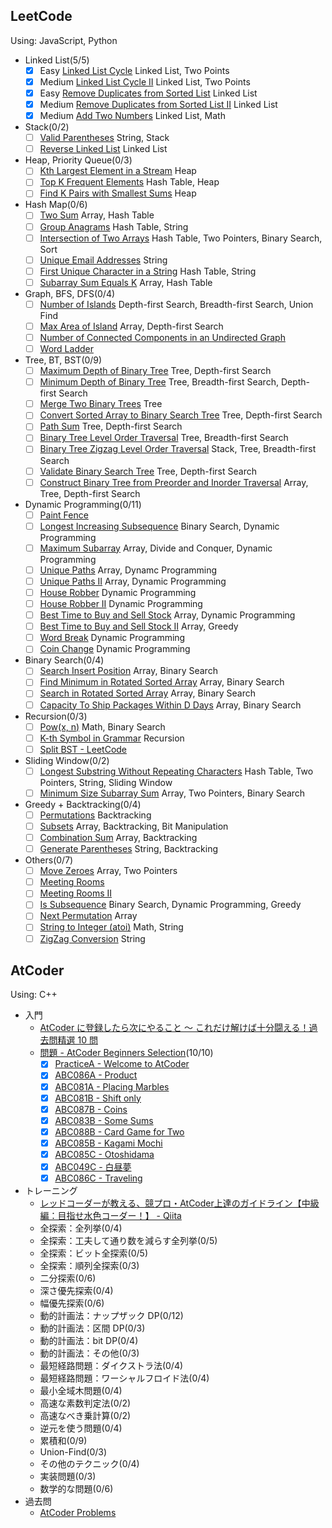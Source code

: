 ## LeetCode

Using: JavaScript, Python

- Linked List(5/5)
  - [x] Easy [Linked List Cycle](https://leetcode.com/problems/linked-list-cycle/) Linked List, Two Points
  - [x] Medium [Linked List Cycle II](https://leetcode.com/problems/linked-list-cycle-ii/) Linked List, Two Points
  - [x] Easy [Remove Duplicates from Sorted List](https://leetcode.com/problems/remove-duplicates-from-sorted-list/) Linked List
  - [x] Medium [Remove Duplicates from Sorted List II](https://leetcode.com/problems/remove-duplicates-from-sorted-list-ii/) Linked List
  - [x] Medium [Add Two Numbers](https://leetcode.com/problems/add-two-numbers/) Linked List, Math
- Stack(0/2)
  - [ ] [Valid Parentheses](https://leetcode.com/problems/valid-parentheses/) String, Stack
  - [ ] [Reverse Linked List](https://leetcode.com/problems/reverse-linked-list/solution/) Linked List
- Heap, Priority Queue(0/3)
  - [ ] [Kth Largest Element in a Stream](https://leetcode.com/problems/kth-largest-element-in-a-stream/) Heap
  - [ ] [Top K Frequent Elements](https://leetcode.com/problems/top-k-frequent-elements/) Hash Table, Heap
  - [ ] [Find K Pairs with Smallest Sums](https://leetcode.com/problems/find-k-pairs-with-smallest-sums/) Heap
- Hash Map(0/6)
  - [ ] [Two Sum](https://leetcode.com/problems/two-sum/) Array, Hash Table
  - [ ] [Group Anagrams](https://leetcode.com/problems/group-anagrams/) Hash Table, String
  - [ ] [Intersection of Two Arrays](https://leetcode.com/problems/intersection-of-two-arrays/) Hash Table, Two Pointers, Binary Search, Sort
  - [ ] [Unique Email Addresses](https://leetcode.com/problems/unique-email-addresses/) String
  - [ ] [First Unique Character in a String](https://leetcode.com/problems/first-unique-character-in-a-string/) Hash Table, String
  - [ ] [Subarray Sum Equals K](https://leetcode.com/problems/subarray-sum-equals-k/) Array, Hash Table
- Graph, BFS, DFS(0/4)
  - [ ] [Number of Islands](https://leetcode.com/problems/number-of-islands/) Depth-first Search, Breadth-first Search, Union Find
  - [ ] [Max Area of Island](https://leetcode.com/problems/max-area-of-island/) Array, Depth-first Search
  - [ ] [Number of Connected Components in an Undirected Graph](https://leetcode.com/problems/number-of-connected-components-in-an-undirected-graph/)
  - [ ] [Word Ladder](https://leetcode.com/problems/word-ladder/)
- Tree, BT, BST(0/9)
  - [ ] [Maximum Depth of Binary Tree](https://leetcode.com/problems/maximum-depth-of-binary-tree/) Tree, Depth-first Search
  - [ ] [Minimum Depth of Binary Tree](https://leetcode.com/problems/minimum-depth-of-binary-tree/) Tree, Breadth-first Search, Depth-first Search
  - [ ] [Merge Two Binary Trees](https://leetcode.com/problems/merge-two-binary-trees/) Tree
  - [ ] [Convert Sorted Array to Binary Search Tree](https://leetcode.com/problems/convert-sorted-array-to-binary-search-tree/) Tree, Depth-first Search
  - [ ] [Path Sum](https://leetcode.com/problems/path-sum/) Tree, Depth-first Search
  - [ ] [Binary Tree Level Order Traversal](https://leetcode.com/problems/binary-tree-level-order-traversal/) Tree, Breadth-first Search
  - [ ] [Binary Tree Zigzag Level Order Traversal](https://leetcode.com/problems/binary-tree-zigzag-level-order-traversal/) Stack, Tree, Breadth-first Search
  - [ ] [Validate Binary Search Tree](https://leetcode.com/problems/validate-binary-search-tree/) Tree, Depth-first Search
  - [ ] [Construct Binary Tree from Preorder and Inorder Traversal](https://leetcode.com/problems/construct-binary-tree-from-preorder-and-inorder-traversal/) Array, Tree, Depth-first Search
- Dynamic Programming(0/11)
  - [ ] [Paint Fence](https://leetcode.com/problems/paint-fence/)
  - [ ] [Longest Increasing Subsequence](https://leetcode.com/problems/longest-increasing-subsequence/) Binary Search, Dynamic Programming
  - [ ] [Maximum Subarray](https://leetcode.com/problems/maximum-subarray/) Array, Divide and Conquer, Dynamic Programming
  - [ ] [Unique Paths](https://leetcode.com/problems/unique-paths/) Array, Dynamc Programming
  - [ ] [Unique Paths II](https://leetcode.com/problems/unique-paths-ii/) Array, Dynamic Programming
  - [ ] [House Robber](https://leetcode.com/problems/house-robber/) Dynamic Programming
  - [ ] [House Robber II](https://leetcode.com/problems/house-robber-ii/) Dynamic Programming
  - [ ] [Best Time to Buy and Sell Stock](https://leetcode.com/problems/best-time-to-buy-and-sell-stock/) Array, Dynamic Programming
  - [ ] [Best Time to Buy and Sell Stock II](https://leetcode.com/problems/best-time-to-buy-and-sell-stock-ii/) Array, Greedy
  - [ ] [Word Break](https://leetcode.com/problems/word-break/) Dynamic Programming
  - [ ] [Coin Change](https://leetcode.com/problems/coin-change/) Dynamic Programming
- Binary Search(0/4)
  - [ ] [Search Insert Position](https://leetcode.com/problems/search-insert-position/) Array, Binary Search
  - [ ] [Find Minimum in Rotated Sorted Array](https://leetcode.com/problems/find-minimum-in-rotated-sorted-array/) Array, Binary Search
  - [ ] [Search in Rotated Sorted Array](https://leetcode.com/problems/search-in-rotated-sorted-array/) Array, Binary Search
  - [ ] [Capacity To Ship Packages Within D Days](https://leetcode.com/problems/capacity-to-ship-packages-within-d-days/) Array, Binary Search
- Recursion(0/3)
  - [ ] [Pow(x, n)](https://leetcode.com/problems/powx-n/) Math, Binary Search
  - [ ] [K-th Symbol in Grammar](https://leetcode.com/problems/k-th-symbol-in-grammar/) Recursion
  - [ ] [Split BST - LeetCode](https://leetcode.com/problems/split-bst/)
- Sliding Window(0/2)
  - [ ] [Longest Substring Without Repeating Characters](https://leetcode.com/problems/longest-substring-without-repeating-characters/) Hash Table, Two Pointers, String, Sliding Window
  - [ ] [Minimum Size Subarray Sum](https://leetcode.com/problems/minimum-size-subarray-sum/) Array, Two Pointers, Binary Search
- Greedy + Backtracking(0/4)
  - [ ] [Permutations](https://leetcode.com/problems/permutations/) Backtracking
  - [ ] [Subsets](https://leetcode.com/problems/subsets/) Array, Backtracking, Bit Manipulation
  - [ ] [Combination Sum](https://leetcode.com/problems/combination-sum/) Array, Backtracking
  - [ ] [Generate Parentheses](https://leetcode.com/problems/generate-parentheses/) String, Backtracking
- Others(0/7)
  - [ ] [Move Zeroes](https://leetcode.com/problems/move-zeroes/) Array, Two Pointers
  - [ ] [Meeting Rooms](https://leetcode.com/problems/meeting-rooms/)
  - [ ] [Meeting Rooms II](https://leetcode.com/problems/meeting-rooms-ii/)
  - [ ] [Is Subsequence](https://leetcode.com/problems/is-subsequence/) Binary Search, Dynamic Programming, Greedy
  - [ ] [Next Permutation](https://leetcode.com/problems/next-permutation/) Array
  - [ ] [String to Integer (atoi)](https://leetcode.com/problems/string-to-integer-atoi/) Math, String
  - [ ] [ZigZag Conversion](https://leetcode.com/problems/zigzag-conversion/) String

## AtCoder

Using: C++

- 入門
  - [AtCoder に登録したら次にやること ～ これだけ解けば十分闘える！過去問精選 10 問](https://qiita.com/drken/items/fd4e5e3630d0f5859067)
  - [問題 - AtCoder Beginners Selection](https://atcoder.jp/contests/abs/tasks)(10/10)
    - [x] [PracticeA - Welcome to AtCoder](https://atcoder.jp/contests/abs/tasks/practice_1)
    - [x] [ABC086A - Product](https://atcoder.jp/contests/abs/tasks/abc086_a)
    - [x] [ABC081A - Placing Marbles](https://atcoder.jp/contests/abs/tasks/abc081_a)
    - [x] [ABC081B - Shift only](https://atcoder.jp/contests/abs/tasks/abc081_b)
    - [x] [ABC087B - Coins](https://atcoder.jp/contests/abs/tasks/abc087_b)
    - [x] [ABC083B - Some Sums](https://atcoder.jp/contests/abs/tasks/abc083_b)
    - [x] [ABC088B - Card Game for Two](https://atcoder.jp/contests/abs/tasks/abc088_b)
    - [x] [ABC085B - Kagami Mochi](https://atcoder.jp/contests/abs/tasks/abc085_b)
    - [x] [ABC085C - Otoshidama](https://atcoder.jp/contests/abs/tasks/abc085_c)
    - [x] [ABC049C - 白昼夢](https://atcoder.jp/contests/abs/tasks/arc065_a)
    - [x] [ABC086C - Traveling](https://atcoder.jp/contests/abs/tasks/arc089_a)
- トレーニング
  - [レッドコーダーが教える、競プロ・AtCoder上達のガイドライン【中級編：目指せ水色コーダー！】 - Qiita](https://qiita.com/e869120/items/eb50fdaece12be418faa)
  - 全探索：全列挙(0/4)
  - 全探索：工夫して通り数を減らす全列挙(0/5)
  - 全探索：ビット全探索(0/5)
  - 全探索：順列全探索(0/3)
  - 二分探索(0/6)
  - 深さ優先探索(0/4)
  - 幅優先探索(0/6)
  - 動的計画法：ナップザック DP(0/12)
  - 動的計画法：区間 DP(0/3)
  - 動的計画法：bit DP(0/4)
  - 動的計画法：その他(0/3)
  - 最短経路問題：ダイクストラ法(0/4)
  - 最短経路問題：ワーシャルフロイド法(0/4)
  - 最小全域木問題(0/4)
  - 高速な素数判定法(0/2)
  - 高速なべき乗計算(0/2)
  - 逆元を使う問題(0/4)
  - 累積和(0/9)
  - Union-Find(0/3)
  - その他のテクニック(0/4)
  - 実装問題(0/3)
  - 数学的な問題(0/6)
- 過去問
  - [AtCoder Problems](https://kenkoooo.com/atcoder/#/table/)
